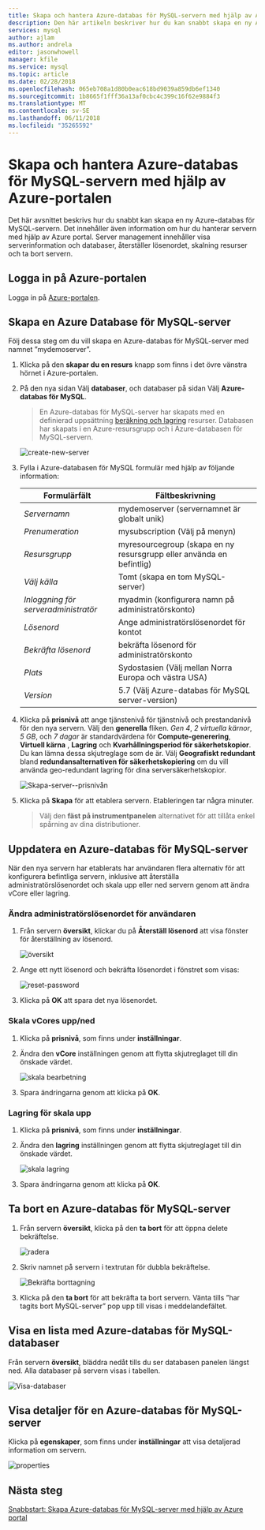 ```yaml
---
title: Skapa och hantera Azure-databas för MySQL-servern med hjälp av Azure-portalen
description: Den här artikeln beskriver hur du kan snabbt skapa en ny Azure-databas för MySQL-server och hantera servern med hjälp av Azure-portalen.
services: mysql
author: ajlam
ms.author: andrela
editor: jasonwhowell
manager: kfile
ms.service: mysql
ms.topic: article
ms.date: 02/28/2018
ms.openlocfilehash: 065eb708a1d80b0eac618bd9039a859db6ef1340
ms.sourcegitcommit: 1b8665f1fff36a13af0cbc4c399c16f62e9884f3
ms.translationtype: MT
ms.contentlocale: sv-SE
ms.lasthandoff: 06/11/2018
ms.locfileid: "35265592"
---
```

# <a name="create-and-manage-azure-database-for-mysql-server-using-azure-portal"></a>Skapa och hantera Azure-databas för MySQL-servern med hjälp av Azure-portalen
Det här avsnittet beskrivs hur du snabbt kan skapa en ny Azure-databas för MySQL-servern. Det innehåller även information om hur du hanterar servern med hjälp av Azure portal. Server management innehåller visa serverinformation och databaser, återställer lösenordet, skalning resurser och ta bort servern.

## <a name="log-in-to-the-azure-portal"></a>Logga in på Azure-portalen
Logga in på [Azure-portalen](https://portal.azure.com).

## <a name="create-an-azure-database-for-mysql-server"></a>Skapa en Azure Database för MySQL-server
Följ dessa steg om du vill skapa en Azure-databas för MySQL-server med namnet ”mydemoserver”.

1. Klicka på den **skapar du en resurs** knapp som finns i det övre vänstra hörnet i Azure-portalen.

2. På den nya sidan Välj **databaser**, och databaser på sidan Välj **Azure-databas för MySQL**.

    > En Azure-databas för MySQL-server har skapats med en definierad uppsättning [beräkning och lagring](./concepts-pricing-tiers.md) resurser. Databasen har skapats i en Azure-resursgrupp och i Azure-databasen för MySQL-servern.

   ![create-new-server](./media/howto-create-manage-server-portal/create-new-server.png)

3. Fylla i Azure-databasen för MySQL formulär med hjälp av följande information:

    | **Formulärfält** | **Fältbeskrivning** |
    |----------------|-----------------------|
    | *Servernamn* | mydemoserver (servernamnet är globalt unik) |
    | *Prenumeration* | mysubscription (Välj på menyn) |
    | *Resursgrupp* | myresourcegroup (skapa en ny resursgrupp eller använda en befintlig) |
    | *Välj källa* | Tomt (skapa en tom MySQL-server) |
    | *Inloggning för serveradministratör* | myadmin (konfigurera namn på administratörskonto) |
    | *Lösenord* | Ange administratörslösenordet för kontot |
    | *Bekräfta lösenord* | bekräfta lösenord för administratörskonto |
    | *Plats* | Sydostasien (Välj mellan Norra Europa och västra USA) |
    | *Version* | 5.7 (Välj Azure-databas för MySQL server-version) |

4. Klicka på **prisnivå** att ange tjänstenivå för tjänstnivå och prestandanivå för den nya servern. Välj den **generella** fliken. *Gen 4*, *2 virtuella kärnor*, *5 GB*, och *7 dagar* är standardvärdena för **Compute-generering**, **Virtuell kärna** , **Lagring** och **Kvarhållningsperiod för säkerhetskopior**. Du kan lämna dessa skjutreglage som de är. Välj **Geografiskt redundant** bland **redundansalternativen för säkerhetskopiering** om du vill använda geo-redundant lagring för dina serversäkerhetskopior.

   ![Skapa-server--prisnivån](./media/howto-create-manage-server-portal/create-server-pricing-tier.png)

5. Klicka på **Skapa** för att etablera servern. Etableringen tar några minuter.

    > Välj den **fäst på instrumentpanelen** alternativet för att tillåta enkel spårning av dina distributioner.

## <a name="update-an-azure-database-for-mysql-server"></a>Uppdatera en Azure-databas för MySQL-server
När den nya servern har etablerats har användaren flera alternativ för att konfigurera befintliga servern, inklusive att återställa administratörslösenordet och skala upp eller ned servern genom att ändra vCore eller lagring.

### <a name="change-the-administrator-user-password"></a>Ändra administratörslösenordet för användaren
1. Från servern **översikt**, klickar du på **Återställ lösenord** att visa fönster för återställning av lösenord.

   ![översikt](./media/howto-create-manage-server-portal/overview.png)

2. Ange ett nytt lösenord och bekräfta lösenordet i fönstret som visas:

   ![reset-password](./media/howto-create-manage-server-portal/reset-password.png)

3. Klicka på **OK** att spara det nya lösenordet.

### <a name="scale-vcores-updown"></a>Skala vCores upp/ned

1. Klicka på **prisnivå**, som finns under **inställningar**.

2. Ändra den **vCore** inställningen genom att flytta skjutreglaget till din önskade värdet.

    ![skala bearbetning](./media/howto-create-manage-server-portal/scale-compute.png)

3. Spara ändringarna genom att klicka på **OK**.

### <a name="scale-storage-up"></a>Lagring för skala upp

1. Klicka på **prisnivå**, som finns under **inställningar**.

2. Ändra den **lagring** inställningen genom att flytta skjutreglaget till din önskade värdet.

    ![skala lagring](./media/howto-create-manage-server-portal/scale-storage.png)

3. Spara ändringarna genom att klicka på **OK**.

## <a name="delete-an-azure-database-for-mysql-server"></a>Ta bort en Azure-databas för MySQL-server

1. Från servern **översikt**, klicka på den **ta bort** för att öppna delete bekräftelse.

    ![radera](./media/howto-create-manage-server-portal/delete.png)

2. Skriv namnet på servern i textrutan för dubbla bekräftelse.

    ![Bekräfta borttagning](./media/howto-create-manage-server-portal/confirm.png)

3. Klicka på den **ta bort** för att bekräfta ta bort servern. Vänta tills ”har tagits bort MySQL-server” pop upp till visas i meddelandefältet.

## <a name="list-the-azure-database-for-mysql-databases"></a>Visa en lista med Azure-databas för MySQL-databaser
Från servern **översikt**, bläddra nedåt tills du ser databasen panelen längst ned. Alla databaser på servern visas i tabellen.

   ![Visa-databaser](./media/howto-create-manage-server-portal/show-databases.png)

## <a name="show-details-of-an-azure-database-for-mysql-server"></a>Visa detaljer för en Azure-databas för MySQL-server
Klicka på **egenskaper**, som finns under **inställningar** att visa detaljerad information om servern.

![properties](./media/howto-create-manage-server-portal/properties.png)

## <a name="next-steps"></a>Nästa steg

[Snabbstart: Skapa Azure-databas för MySQL-server med hjälp av Azure portal](./quickstart-create-mysql-server-database-using-azure-portal.md)